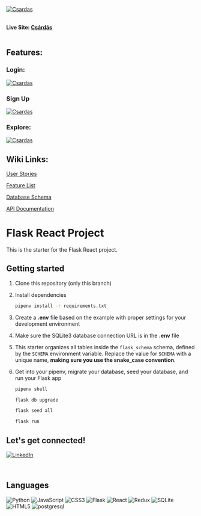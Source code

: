 <a href="https://csardas.onrender.com/"><img src="https://res.cloudinary.com/da1ss0a61/image/upload/v1670213170/title_cudxns.jpg" title="Csardas">
</a>
<br>
<br>

**Live Site: [Csárdás](https://csardas.onrender.com/)**
<br>
<br>

<h2>Features:</h2>
<h3>Login:</h3>
<a href="https://csardas.onrender.com/"><img src="https://res.cloudinary.com/da1ss0a61/image/upload/v1670213171/login_cp45yb.jpg" title="Csardas">
</a>

<h3>Sign Up</h3>
<a href="https://csardas.onrender.com/"><img src="https://res.cloudinary.com/da1ss0a61/image/upload/v1670213172/signup_uwhnfa.jpg" title="Csardas">
</a>

<h3>Explore:</h3>
<a href="https://csardas.onrender.com/"><img src="https://res.cloudinary.com/da1ss0a61/image/upload/v1670213173/explore_xdjiml.jpg" title="Csardas">
</a>

<h2>Wiki Links:</h2>

[User Stories](https://github.com/davidchou0112/Capstone/wiki/User-Stories)

[Feature List](https://github.com/davidchou0112/Capstone/wiki/MVP-Feature-List)

[Database Schema](https://github.com/davidchou0112/Capstone/wiki/DB-Schema)

[API Documentation](https://github.com/davidchou0112/Capstone/wiki/API-Documentation)

# Flask React Project

This is the starter for the Flask React project.

## Getting started
1. Clone this repository (only this branch)

2. Install dependencies

      ```bash
      pipenv install -r requirements.txt
      ```

3. Create a **.env** file based on the example with proper settings for your
   development environment

4. Make sure the SQLite3 database connection URL is in the **.env** file

5. This starter organizes all tables inside the `flask_schema` schema, defined
   by the `SCHEMA` environment variable.  Replace the value for
   `SCHEMA` with a unique name, **making sure you use the snake_case
   convention**.

6. Get into your pipenv, migrate your database, seed your database, and run your Flask app

   ```bash
   pipenv shell
   ```

   ```bash
   flask db upgrade
   ```

   ```bash
   flask seed all
   ```

   ```bash
   flask run
   ```
## Let's get connected!
<a href="https://www.linkedin.com/in/david-chou-a47026249/" target="_blank">

![LinkedIn](https://img.shields.io/badge/linkedin-%230077B5.svg?style=for-the-badge&logo=linkedin&logoColor=white)

</a>
<br>

## Languages

![Python](https://img.shields.io/badge/python-3670A0?style=for-the-badge&logo=python&logoColor=ffdd54)
![JavaScript](https://img.shields.io/badge/javascript-%23323330.svg?style=for-the-badge&logo=javascript&logoColor=%23F7DF1E)
![CSS3](https://img.shields.io/badge/css3-%231572B6.svg?style=for-the-badge&logo=css3&logoColor=white)
![Flask](https://img.shields.io/badge/flask-%23000.svg?style=for-the-badge&logo=flask&logoColor=white)
![React](https://img.shields.io/badge/react-%2320232a.svg?style=for-the-badge&logo=react&logoColor=%2361DAFB)
![Redux](https://img.shields.io/badge/redux-%23593d88.svg?style=for-the-badge&logo=redux&logoColor=white)
![SQLite](https://img.shields.io/badge/sqlite-%2307405e.svg?style=for-the-badge&logo=sqlite&logoColor=white)
![HTML5](https://img.shields.io/badge/html5-%23E34F26.svg?style=for-the-badge&logo=html5&logoColor=white)
![postgresql](https://img.shields.io/badge/PostgreSQL-4169E1?style=for-the-badge&logo=PostgreSQL&logoColor=white)
